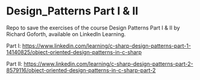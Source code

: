 # Design_Patterns Part I & II
Repo to save the exercises of the course Design Patterns Part I &amp; II by Richard Goforth, available on LinkedIn Learning.

Part I: https://www.linkedin.com/learning/c-sharp-design-patterns-part-1-14140825/object-oriented-design-patterns-in-c-sharp

Part II: https://www.linkedin.com/learning/c-sharp-design-patterns-part-2-8579116/object-oriented-design-patterns-in-c-sharp-part-2

